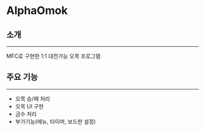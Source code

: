 ﻿# AlphaOmok
## 소개
---------------------
MFC로 구현한 1:1 대전가능 오목 프로그램

## 주요 기능
----------------------
-  오목 승/패 처리
-  오목 UI 구현
-  금수 처리
-  부가기능(메뉴, 타이머, 보드판 설정)